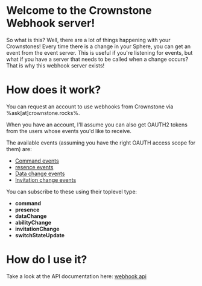 # Welcome to the Crownstone Webhook server!

So what is this? Well, there are a lot of things happening with your Crownstones!
Every time there is a change in your Sphere, you can get an event from the event server. This is useful if you're listening for events, but what if you have a server
that needs to be called when a change occurs?
That is why this webhook server exists!


# How does it work?
You can request an account to use webhooks from Crownstone via %ask[at]crownstone.rocks%. 

When you have an account, I'll assume you can also get OAUTH2 tokens from the users whose events you'd like to receive.

The available events (assuming you have the right OAUTH access scope for them) are:

- [Command events](https://github.com/crownstone/crownstone-lib-nodejs-sse#command-events)
- [resence events](https://github.com/crownstone/crownstone-lib-nodejs-sse#presence-events)
- [Data change events](https://github.com/crownstone/crownstone-lib-nodejs-sse#data-change-events)
- [Invitation change events](https://github.com/crownstone/crownstone-lib-nodejs-sse#invitation-change-events)

You can subscribe to these using their toplevel type:
- **command**
- **presence**
- **dataChange**
- **abilityChange**
- **invitationChange**
- **switchStateUpdate**


# How do I use it?
Take a look at the API documentation here: [webhook api](./REST.md)
